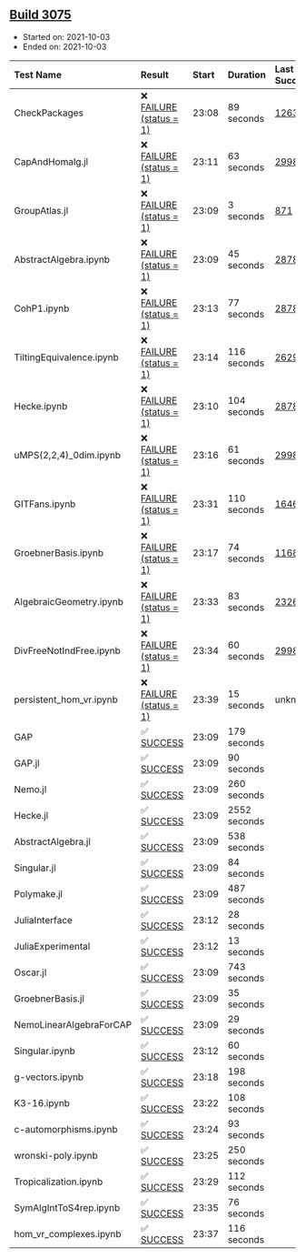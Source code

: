 ## [Build 3075](https://oscarci.mathematik.uni-kl.de/job/oscar-stable/3075/)

* Started on: 2021-10-03
* Ended on: 2021-10-03

| Test Name    | Result | Start | Duration | Last Success | First Failure |
|:-------------|:-------|:------|:---------|:-------------|:--------------|
| CheckPackages | ❌ [FAILURE (status = 1)](https://oscarci.mathematik.uni-kl.de/job/oscar-stable/3075/artifact/logs/build-3075/CheckPackages.log) | 23:08 | 89 seconds | [1263](https://oscarci.mathematik.uni-kl.de/job/oscar-stable/1263/) | [1264](https://oscarci.mathematik.uni-kl.de/job/oscar-stable/1264/) |
| CapAndHomalg.jl | ❌ [FAILURE (status = 1)](https://oscarci.mathematik.uni-kl.de/job/oscar-stable/3075/artifact/logs/build-3075/CapAndHomalg.jl.log) | 23:11 | 63 seconds | [2998](https://oscarci.mathematik.uni-kl.de/job/oscar-stable/2998/) | [2999](https://oscarci.mathematik.uni-kl.de/job/oscar-stable/2999/) |
| GroupAtlas.jl | ❌ [FAILURE (status = 1)](https://oscarci.mathematik.uni-kl.de/job/oscar-stable/3075/artifact/logs/build-3075/GroupAtlas.jl.log) | 23:09 | 3 seconds | [871](https://oscarci.mathematik.uni-kl.de/job/oscar-stable/871/) | [872](https://oscarci.mathematik.uni-kl.de/job/oscar-stable/872/) |
| AbstractAlgebra.ipynb | ❌ [FAILURE (status = 1)](https://oscarci.mathematik.uni-kl.de/job/oscar-stable/3075/artifact/logs/build-3075/AbstractAlgebra.ipynb.log) | 23:09 | 45 seconds | [2878](https://oscarci.mathematik.uni-kl.de/job/oscar-stable/2878/) | [2879](https://oscarci.mathematik.uni-kl.de/job/oscar-stable/2879/) |
| CohP1.ipynb | ❌ [FAILURE (status = 1)](https://oscarci.mathematik.uni-kl.de/job/oscar-stable/3075/artifact/logs/build-3075/CohP1.ipynb.log) | 23:13 | 77 seconds | [2878](https://oscarci.mathematik.uni-kl.de/job/oscar-stable/2878/) | [2879](https://oscarci.mathematik.uni-kl.de/job/oscar-stable/2879/) |
| TiltingEquivalence.ipynb | ❌ [FAILURE (status = 1)](https://oscarci.mathematik.uni-kl.de/job/oscar-stable/3075/artifact/logs/build-3075/TiltingEquivalence.ipynb.log) | 23:14 | 116 seconds | [2629](https://oscarci.mathematik.uni-kl.de/job/oscar-stable/2629/) | [2630](https://oscarci.mathematik.uni-kl.de/job/oscar-stable/2630/) |
| Hecke.ipynb | ❌ [FAILURE (status = 1)](https://oscarci.mathematik.uni-kl.de/job/oscar-stable/3075/artifact/logs/build-3075/Hecke.ipynb.log) | 23:10 | 104 seconds | [2878](https://oscarci.mathematik.uni-kl.de/job/oscar-stable/2878/) | [2879](https://oscarci.mathematik.uni-kl.de/job/oscar-stable/2879/) |
| uMPS(2,2,4)_0dim.ipynb | ❌ [FAILURE (status = 1)](https://oscarci.mathematik.uni-kl.de/job/oscar-stable/3075/artifact/logs/build-3075/uMPS-2-2-4-_0dim.ipynb.log) | 23:16 | 61 seconds | [2998](https://oscarci.mathematik.uni-kl.de/job/oscar-stable/2998/) | [2999](https://oscarci.mathematik.uni-kl.de/job/oscar-stable/2999/) |
| GITFans.ipynb | ❌ [FAILURE (status = 1)](https://oscarci.mathematik.uni-kl.de/job/oscar-stable/3075/artifact/logs/build-3075/GITFans.ipynb.log) | 23:31 | 110 seconds | [1646](https://oscarci.mathematik.uni-kl.de/job/oscar-stable/1646/) | [1647](https://oscarci.mathematik.uni-kl.de/job/oscar-stable/1647/) |
| GroebnerBasis.ipynb | ❌ [FAILURE (status = 1)](https://oscarci.mathematik.uni-kl.de/job/oscar-stable/3075/artifact/logs/build-3075/GroebnerBasis.ipynb.log) | 23:17 | 74 seconds | [1168](https://oscarci.mathematik.uni-kl.de/job/oscar-stable/1168/) | [1169](https://oscarci.mathematik.uni-kl.de/job/oscar-stable/1169/) |
| AlgebraicGeometry.ipynb | ❌ [FAILURE (status = 1)](https://oscarci.mathematik.uni-kl.de/job/oscar-stable/3075/artifact/logs/build-3075/AlgebraicGeometry.ipynb.log) | 23:33 | 83 seconds | [2326](https://oscarci.mathematik.uni-kl.de/job/oscar-stable/2326/) | [2327](https://oscarci.mathematik.uni-kl.de/job/oscar-stable/2327/) |
| DivFreeNotIndFree.ipynb | ❌ [FAILURE (status = 1)](https://oscarci.mathematik.uni-kl.de/job/oscar-stable/3075/artifact/logs/build-3075/DivFreeNotIndFree.ipynb.log) | 23:34 | 60 seconds | [2998](https://oscarci.mathematik.uni-kl.de/job/oscar-stable/2998/) | [2999](https://oscarci.mathematik.uni-kl.de/job/oscar-stable/2999/) |
| persistent_hom_vr.ipynb | ❌ [FAILURE (status = 1)](https://oscarci.mathematik.uni-kl.de/job/oscar-stable/3075/artifact/logs/build-3075/persistent_hom_vr.ipynb.log) | 23:39 | 15 seconds | unknown | unknown |
| GAP | ✅ [SUCCESS](https://oscarci.mathematik.uni-kl.de/job/oscar-stable/3075/artifact/logs/build-3075/GAP.log) | 23:09 | 179 seconds |  |  |
| GAP.jl | ✅ [SUCCESS](https://oscarci.mathematik.uni-kl.de/job/oscar-stable/3075/artifact/logs/build-3075/GAP.jl.log) | 23:09 | 90 seconds |  |  |
| Nemo.jl | ✅ [SUCCESS](https://oscarci.mathematik.uni-kl.de/job/oscar-stable/3075/artifact/logs/build-3075/Nemo.jl.log) | 23:09 | 260 seconds |  |  |
| Hecke.jl | ✅ [SUCCESS](https://oscarci.mathematik.uni-kl.de/job/oscar-stable/3075/artifact/logs/build-3075/Hecke.jl.log) | 23:09 | 2552 seconds |  |  |
| AbstractAlgebra.jl | ✅ [SUCCESS](https://oscarci.mathematik.uni-kl.de/job/oscar-stable/3075/artifact/logs/build-3075/AbstractAlgebra.jl.log) | 23:09 | 538 seconds |  |  |
| Singular.jl | ✅ [SUCCESS](https://oscarci.mathematik.uni-kl.de/job/oscar-stable/3075/artifact/logs/build-3075/Singular.jl.log) | 23:09 | 84 seconds |  |  |
| Polymake.jl | ✅ [SUCCESS](https://oscarci.mathematik.uni-kl.de/job/oscar-stable/3075/artifact/logs/build-3075/Polymake.jl.log) | 23:09 | 487 seconds |  |  |
| JuliaInterface | ✅ [SUCCESS](https://oscarci.mathematik.uni-kl.de/job/oscar-stable/3075/artifact/logs/build-3075/JuliaInterface.log) | 23:12 | 28 seconds |  |  |
| JuliaExperimental | ✅ [SUCCESS](https://oscarci.mathematik.uni-kl.de/job/oscar-stable/3075/artifact/logs/build-3075/JuliaExperimental.log) | 23:12 | 13 seconds |  |  |
| Oscar.jl | ✅ [SUCCESS](https://oscarci.mathematik.uni-kl.de/job/oscar-stable/3075/artifact/logs/build-3075/Oscar.jl.log) | 23:09 | 743 seconds |  |  |
| GroebnerBasis.jl | ✅ [SUCCESS](https://oscarci.mathematik.uni-kl.de/job/oscar-stable/3075/artifact/logs/build-3075/GroebnerBasis.jl.log) | 23:09 | 35 seconds |  |  |
| NemoLinearAlgebraForCAP | ✅ [SUCCESS](https://oscarci.mathematik.uni-kl.de/job/oscar-stable/3075/artifact/logs/build-3075/NemoLinearAlgebraForCAP.log) | 23:09 | 29 seconds |  |  |
| Singular.ipynb | ✅ [SUCCESS](https://oscarci.mathematik.uni-kl.de/job/oscar-stable/3075/artifact/logs/build-3075/Singular.ipynb.log) | 23:12 | 60 seconds |  |  |
| g-vectors.ipynb | ✅ [SUCCESS](https://oscarci.mathematik.uni-kl.de/job/oscar-stable/3075/artifact/logs/build-3075/g-vectors.ipynb.log) | 23:18 | 198 seconds |  |  |
| K3-16.ipynb | ✅ [SUCCESS](https://oscarci.mathematik.uni-kl.de/job/oscar-stable/3075/artifact/logs/build-3075/K3-16.ipynb.log) | 23:22 | 108 seconds |  |  |
| c-automorphisms.ipynb | ✅ [SUCCESS](https://oscarci.mathematik.uni-kl.de/job/oscar-stable/3075/artifact/logs/build-3075/c-automorphisms.ipynb.log) | 23:24 | 93 seconds |  |  |
| wronski-poly.ipynb | ✅ [SUCCESS](https://oscarci.mathematik.uni-kl.de/job/oscar-stable/3075/artifact/logs/build-3075/wronski-poly.ipynb.log) | 23:25 | 250 seconds |  |  |
| Tropicalization.ipynb | ✅ [SUCCESS](https://oscarci.mathematik.uni-kl.de/job/oscar-stable/3075/artifact/logs/build-3075/Tropicalization.ipynb.log) | 23:29 | 112 seconds |  |  |
| SymAlgIntToS4rep.ipynb | ✅ [SUCCESS](https://oscarci.mathematik.uni-kl.de/job/oscar-stable/3075/artifact/logs/build-3075/SymAlgIntToS4rep.ipynb.log) | 23:35 | 76 seconds |  |  |
| hom_vr_complexes.ipynb | ✅ [SUCCESS](https://oscarci.mathematik.uni-kl.de/job/oscar-stable/3075/artifact/logs/build-3075/hom_vr_complexes.ipynb.log) | 23:37 | 116 seconds |  |  |
